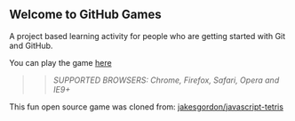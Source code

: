 ## Welcome to GitHub Games

A project based learning activity for people who are getting started with Git and GitHub.

You can play the game [here](https://kpilszak.github.io/github-games/)

>> _*SUPPORTED BROWSERS*: Chrome, Firefox, Safari, Opera and IE9+_

This fun open source game was cloned from: [jakesgordon/javascript-tetris](https://github.com/jakesgordon/javascript-tetris)
